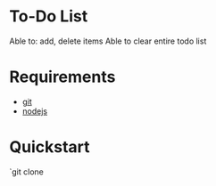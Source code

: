 # To-Do List 
Able to: add, delete items
Able to clear entire todo list

# Requirements
* [git](https://git-scm.com/)
* [nodejs](https://nodejs.org/en)

# Quickstart
`git clone 